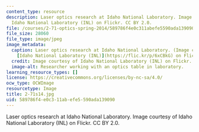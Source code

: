 ```yaml
---
content_type: resource
description: Laser optics research at Idaho National Laboratory. Image courtesy of
  Idaho National Laboratory (INL) on Flickr. CC BY 2.0.
file: /courses/2-71-optics-spring-2014/589786f4e0c311abefe5590ada139090_2-71s14.jpg
file_size: 28060
file_type: image/jpeg
image_metadata:
  caption: Laser optics research at Idaho National Laboratory. (Image courtesy of
    [Idaho National Laboratory (INL)](https://flic.kr/p/6xCBkG) on Flickr. CC BY 2.0.)
  credit: Image courtesy of Idaho National Laboratory (INL) on Flickr. CC BY 2.0.
  image-alt: Researcher working with an optics table in laboratory.
learning_resource_types: []
license: https://creativecommons.org/licenses/by-nc-sa/4.0/
ocw_type: OCWImage
resourcetype: Image
title: 2-71s14.jpg
uid: 589786f4-e0c3-11ab-efe5-590ada139090
---
```

Laser optics research at Idaho National Laboratory. Image courtesy of Idaho National Laboratory (INL) on Flickr. CC BY 2.0.